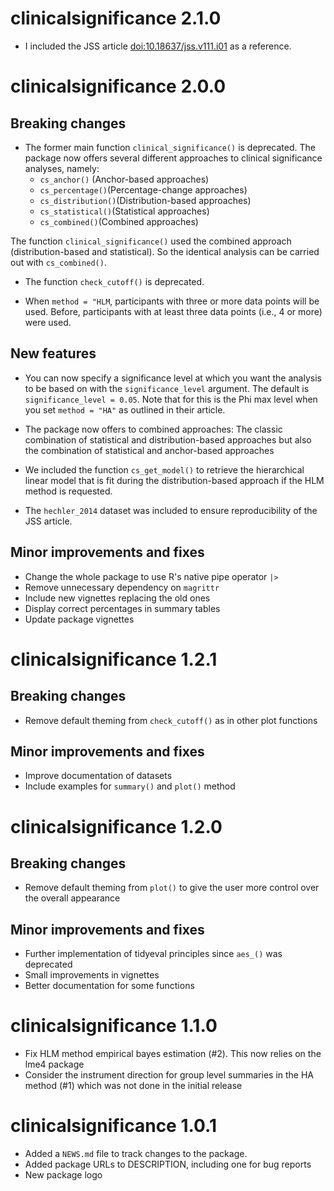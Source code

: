 # clinicalsignificance 2.1.0
- I included the JSS article <doi:10.18637/jss.v111.i01> as a reference.

# clinicalsignificance 2.0.0

## Breaking changes

-   The former main function `clinical_significance()` is deprecated. The package now offers several different approaches to clinical significance analyses, namely:
    -   `cs_anchor()` (Anchor-based approaches)
    -   `cs_percentage()`(Percentage-change approaches)
    -   `cs_distribution()`(Distribution-based approaches)
    -   `cs_statistical()`(Statistical approaches)
    -   `cs_combined()`(Combined approaches)

The function `clinical_significance()` used the combined approach (distribution-based and statistical). So the identical analysis can be carried out with `cs_combined()`.

-  The function `check_cutoff()` is deprecated.

-   When `method = "HLM`, participants with three or more data points will be used. Before, participants with at least three data points (i.e., 4 or more) were used.


## New features

-   You can now specify a significance level at which you want the analysis to be based on with the `significance_level` argument. The default is `significance_level = 0.05`. Note that for this is the Phi max level when you set `method = "HA"` as outlined in their article.

-   The package now offers to combined approaches: The classic combination of statistical and distribution-based approaches but also the combination of statistical and anchor-based approaches

-  We included the function `cs_get_model()` to retrieve the hierarchical linear model that is fit during the distribution-based approach if the HLM method is requested.

- The `hechler_2014` dataset was included to ensure reproducibility of the JSS article.


## Minor improvements and fixes

-   Change the whole package to use R's native pipe operator `|>`
-   Remove unnecessary dependency on `magrittr`
-   Include new vignettes replacing the old ones
-   Display correct percentages in summary tables
-   Update package vignettes

# clinicalsignificance 1.2.1

## Breaking changes

-   Remove default theming from `check_cutoff()` as in other plot functions


## Minor improvements and fixes

-   Improve documentation of datasets
-   Include examples for `summary()` and `plot()` method

# clinicalsignificance 1.2.0

## Breaking changes

-   Remove default theming from `plot()` to give the user more control over the overall appearance

## Minor improvements and fixes

-   Further implementation of tidyeval principles since `aes_()` was deprecated
-   Small improvements in vignettes
-   Better documentation for some functions

# clinicalsignificance 1.1.0

-   Fix HLM method empirical bayes estimation (#2). This now relies on the lme4 package
-   Consider the instrument direction for group level summaries in the HA method (#1) which was not done in the initial release

# clinicalsignificance 1.0.1

-   Added a `NEWS.md` file to track changes to the package.
-   Added package URLs to DESCRIPTION, including one for bug reports
-   New package logo
